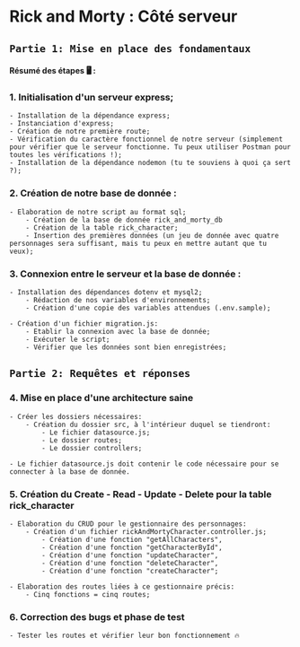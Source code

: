 # Rick and Morty : Côté serveur
## ```Partie 1: Mise en place des fondamentaux```

#### Résumé des étapes 🖥️ :

### 1. Initialisation d'un serveur express;
    - Installation de la dépendance express;
    - Instanciation d'express;
    - Création de notre première route;
    - Vérification du caractère fonctionnel de notre serveur (simplement pour vérifier que le serveur fonctionne. Tu peux utiliser Postman pour toutes les vérifications !);
    - Installation de la dépendance nodemon (tu te souviens à quoi ça sert ?);

### 2. Création de notre base de donnée :
    - Elaboration de notre script au format sql;
        - Création de la base de donnée rick_and_morty_db
        - Création de la table rick_character;
        - Insertion des premières données (un jeu de donnée avec quatre personnages sera suffisant, mais tu peux en mettre autant que tu veux);

### 3. Connexion entre le serveur et la base de donnée :
    - Installation des dépendances dotenv et mysql2;
        - Rédaction de nos variables d'environnements;
        - Création d'une copie des variables attendues (.env.sample);

    - Création d'un fichier migration.js:
        - Etablir la connexion avec la base de donnée;
        - Exécuter le script;
        - Vérifier que les données sont bien enregistrées;

## ```Partie 2: Requêtes et réponses```

### 4. Mise en place d'une architecture saine

    - Créer les dossiers nécessaires:
        - Création du dossier src, à l'intérieur duquel se tiendront:
            - Le fichier datasource.js;
            - Le dossier routes;
            - Le dossier controllers;

    - Le fichier datasource.js doit contenir le code nécessaire pour se connecter à la base de donnée.
### 5. Création du Create - Read - Update - Delete pour la table rick_character

    - Elaboration du CRUD pour le gestionnaire des personnages:
        - Création d'un fichier rickAndMortyCharacter.controller.js;
            - Création d'une fonction "getAllCharacters",
            - Création d'une fonction "getCharacterById",
            - Création d'une fonction "updateCharacter",
            - Création d'une fonction "deleteCharacter",
            - Création d'une fonction "createCharacter";
    
    - Elaboration des routes liées à ce gestionnaire précis:
        - Cinq fonctions = cinq routes;

### 6. Correction des bugs et phase de test

    - Tester les routes et vérifier leur bon fonctionnement 🔥